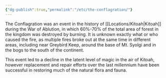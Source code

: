```yaml
---
{"dg-publish":true,"permalink":"/etc/the-conflagration/"}
---
```


The Conflagration was an event in the history of [[Locations/Kitoah\|Kitoah]] during the War of Ablution, in which 60%-70% of the total area of forest in the kingdom was destroyed by burning. It is unknown exactly what or who caused the fire, as multiple fires broke out at the same time in different areas, including near Greybird Keep, around the base of Mt. Syolgi and in the bogs to the south of the continent.

This event led to a decline in the latent level of magic in the air of Kitoah, however replacement and repair efforts over the last millennium have been successful in restoring much of the natural flora and fauna.